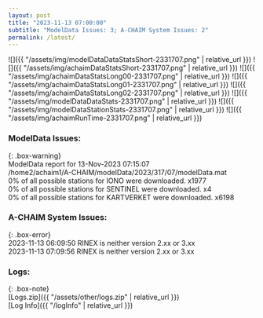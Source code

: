 ```yaml
---
layout: post
title: "2023-11-13 07:00:00"
subtitle: "ModelData Issues: 3; A-CHAIM System Issues: 2"
permalink: /latest/
---
```


![]({{ "/assets/img/modelDataDataStatsShort-2331707.png" | relative_url }})
![]({{ "/assets/img/achaimDataStatsShort-2331707.png" | relative_url }})
![]({{ "/assets/img/achaimDataStatsLong00-2331707.png" | relative_url }})
![]({{ "/assets/img/achaimDataStatsLong01-2331707.png" | relative_url }})
![]({{ "/assets/img/achaimDataStatsLong02-2331707.png" | relative_url }})
![]({{ "/assets/img/modelDataDataStats-2331707.png" | relative_url }})
![]({{ "/assets/img/modelDataStationStats-2331707.png" | relative_url }})
![]({{ "/assets/img/achaimRunTime-2331707.png" | relative_url }})


### ModelData Issues:  
  
{: .box-warning}  
 ModelData report for 13-Nov-2023 07:15:07   
 /home2/achaim1/A-CHAIM/modelData/2023/317/07/modelData.mat   
 0% of all possible stations for IONO were downloaded. x1977   
 0% of all possible stations for SENTINEL were downloaded. x4   
 0% of all possible stations for KARTVERKET were downloaded. x6198   
  
### A-CHAIM System Issues:  
  
{: .box-error}  
2023-11-13 06:09:50 RINEX is neither version 2.xx or 3.xx  
2023-11-13 07:09:56 RINEX is neither version 2.xx or 3.xx  

### Logs:  
  
{: .box-note}  
[Logs.zip]({{ "/assets/other/logs.zip" | relative_url }})  
[Log Info]({{ "/logInfo" | relative_url }})  

